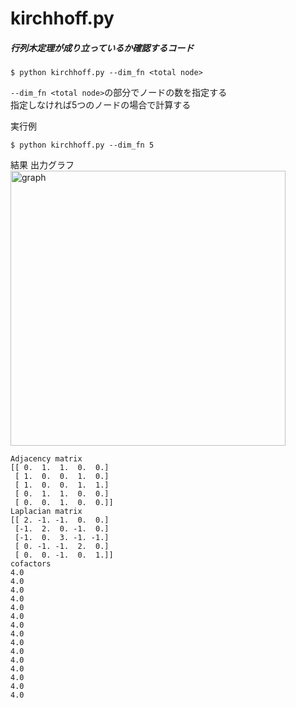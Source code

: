 # kirchhoff.py

##### 行列木定理が成り立っているか確認するコード  

    $ python kirchhoff.py --dim_fn <total node>

`--dim_fn <total node>`の部分でノードの数を指定する  
指定しなければ5つのノードの場合で計算する  

実行例  

    $ python kirchhoff.py --dim_fn 5  



結果
出力グラフ  
<img width="440" alt="graph" src="https://user-images.githubusercontent.com/26996041/27993580-36a75cf8-64e8-11e7-9c22-33ac5f798896.png">

    Adjacency matrix  
    [[ 0.  1.  1.  0.  0.]  
     [ 1.  0.  0.  1.  0.]  
     [ 1.  0.  0.  1.  1.]  
     [ 0.  1.  1.  0.  0.]  
     [ 0.  0.  1.  0.  0.]]  
    Laplacian matrix  
    [[ 2. -1. -1.  0.  0.]  
     [-1.  2.  0. -1.  0.]  
     [-1.  0.  3. -1. -1.]  
     [ 0. -1. -1.  2.  0.]  
     [ 0.  0. -1.  0.  1.]]  
    cofactors  
    4.0  
    4.0  
    4.0  
    4.0  
    4.0  
    4.0  
    4.0  
    4.0  
    4.0  
    4.0  
    4.0  
    4.0  
    4.0  
    4.0  
    4.0  
